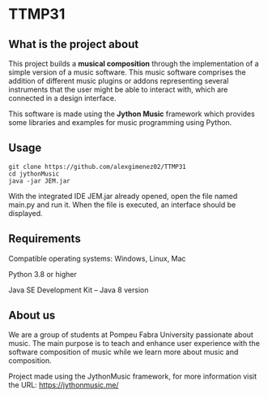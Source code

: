 # TTMP31

## What is the project about
This project builds a **musical composition** through the implementation of a simple version of a music software. This music software comprises the addition of different music plugins or addons representing several instruments that the user might be able to interact with, which are connected in a design interface.

This software is made using the **Jython Music** framework which provides some libraries and examples for music programming using Python.

## Usage
```
git clone https://github.com/alexgimenez02/TTMP31
cd jythonMusic
java -jar JEM.jar
```
With the integrated IDE JEM.jar already opened, open the file named main.py and run it.
When the file is executed, an interface should be displayed.

## Requirements 
Compatible operating systems: Windows, Linux, Mac

Python 3.8 or higher

Java SE Development Kit – Java 8 version

## About us
We are a group of students at Pompeu Fabra University passionate about music. The main purpose is to teach and enhance user experience with the software composition of music while we learn more about music and composition.

Project made using the JythonMusic framework, for more information visit the URL: https://jythonmusic.me/ 
